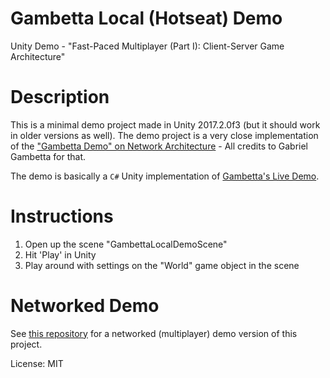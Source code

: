 # Gambetta Local (Hotseat) Demo
Unity Demo - "Fast-Paced Multiplayer (Part I): Client-Server Game Architecture"

# Description
This is a minimal demo project made in Unity 2017.2.0f3 (but it should work in older versions as well). 
The demo project is a very close implementation of the ["Gambetta Demo" on Network Architecture](http://www.gabrielgambetta.com/client-server-game-architecture.html) - All credits to Gabriel Gambetta for that.

The demo is basically a `C#` Unity implementation of [Gambetta's Live Demo](http://www.gabrielgambetta.com/client-side-prediction-live-demo.html).

# Instructions
1. Open up the scene "GambettaLocalDemoScene"
2. Hit 'Play' in Unity
3. Play around with settings on the "World" game object in the scene

# Networked Demo
See [this repository](https://github.com/RamiAhmed/Gambetta_NetworkedDemo) for a networked (multiplayer) demo version of this project.

License: MIT